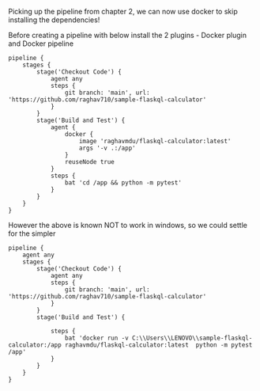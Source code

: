 Picking up the pipeline from chapter 2, we can now use docker to skip installing the dependencies!

Before creating a pipeline with below install the 2 plugins - Docker plugin and Docker pipeline

```
pipeline {
    stages {
        stage('Checkout Code') {
            agent any
            steps {
                git branch: 'main', url: 'https://github.com/raghav710/sample-flaskql-calculator'
            }
        }
        stage('Build and Test') {
            agent {
                docker { 
                    image 'raghavmdu/flaskql-calculator:latest' 
                    args '-v .:/app'
                }
                reuseNode true
            }
            steps {
                bat 'cd /app && python -m pytest'
            }
        }
    }
}
```

However the above is known NOT to work in windows, so we could settle for the simpler

```
pipeline {
    agent any
    stages {
        stage('Checkout Code') {
            agent any
            steps {
                git branch: 'main', url: 'https://github.com/raghav710/sample-flaskql-calculator'
            }
        }
        stage('Build and Test') {
           
            steps {
                bat 'docker run -v C:\\Users\\LENOVO\\sample-flaskql-calculator:/app raghavmdu/flaskql-calculator:latest  python -m pytest /app'
            }
        }
    }
}
```